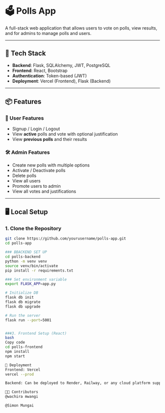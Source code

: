 # 🗳️ Polls App

A full-stack web application that allows users to vote on polls, view results, and for admins to manage polls and users.

---

## 🔧 Tech Stack

- **Backend**: Flask, SQLAlchemy, JWT, PostgreSQL
- **Frontend**: React, Bootstrap
- **Authentication**: Token-based (JWT)
- **Deployment**: Vercel (Frontend), Flask (Backend)

---

## 📦 Features

### 🔐 User Features
- Signup / Login / Logout
- View **active** polls and vote with optional justification
- View **previous polls** and their results

### 🛠️ Admin Features
- Create new polls with multiple options
- Activate / Deactivate polls
- Delete polls
- View all users
- Promote users to admin
- View all votes and justifications

---

## 🖥️ Local Setup

### 1. Clone the Repository

```bash
git clone https://github.com/yourusername/polls-app.git
cd polls-app

### BBACKEND SET UP
cd polls-backend
python -m venv venv
source venv/bin/activate     
pip install -r requirements.txt

### Set environment variable
export FLASK_APP=app.py      

# Initialize DB
flask db init
flask db migrate
flask db upgrade

# Run the server
flask run --port=5001


###3. Frontend Setup (React)
bash
Copy code
cd polls-frontend
npm install
npm start

🚀 Deployment
Frontend: Vercel
vercel --prod

Backend: Can be deployed to Render, Railway, or any cloud platform supporting Flask + PostgreSQL.

👨‍💻 Contributors
@wachira mwangi

@Simon Mungai

